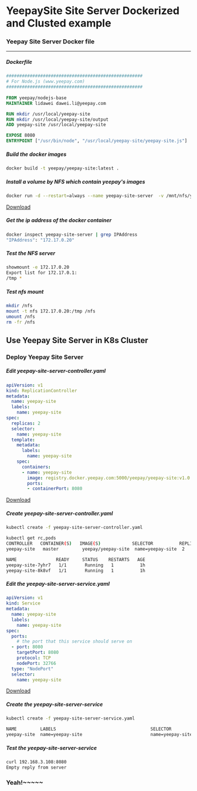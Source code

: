 YeepaySite Site Server Dockerized and Clusted example
================

### Yeepay Site Server Docker file
----
##### Dockerfile
```dockerfile
#################################################### 
# For Node.js (www.yeepay.com) 
####################################################
 
FROM yeepay/nodejs-base
MAINTAINER lidawei dawei.li@yeepay.com

RUN mkdir /usr/local/yeepay-site
RUN mkdir /usr/local/yeepay-site/output
ADD yeepay-site /usr/local/yeepay-site

EXPOSE 8080
ENTRYPOINT ["/usr/bin/node", "/usr/local/yeepay-site/yeepay-site.js"]
```

##### Build the docker images
```bash
docker build -t yeepay/yeepay-site:latest .
```

##### Install a volume by NFS which contain yeepay's images 
```bash
docker run -d --restart=always --name yeepay-site-server  -v /mnt/nfs/yeepay-site/logs:/tmp --privileged=true yeepay/docker-nfs-server /tmp
```
[Download]("nfs-yeepay-site.bash")

##### Get the ip address of the docker container
```bash
docker inspect yeepay-site-server | grep IPAddress
"IPAddress": "172.17.0.20"
```
##### Test the NFS server
```bash
showmount -e 172.17.0.20
Export list for 172.17.0.1:
/tmp *
```

##### Test nfs mount
```bash 
mkdir /nfs
mount -t nfs 172.17.0.20:/tmp /nfs
umount /nfs
rm -fr /nfs
```

Use Yeepay Site Server in K8s Cluster
-------------------------

### Deploy Yeepay Site Server

##### Edit yeepay-site-server-controller.yaml
```yaml
apiVersion: v1
kind: ReplicationController
metadata:
  name: yeepay-site
  labels:
    name: yeepay-site
spec:
  replicas: 2
  selector:
    name: yeepay-site
  template:
    metadata:
      labels:
        name: yeepay-site
    spec:
      containers:
      - name: yeepay-site
        image: registry.docker.yeepay.com:5000/yeepay/yeepay-site:v1.0.0
        ports:
        - containerPort: 8080
```
[Download]("yeepay-site-server-controller.yaml")

#####  Create yeepay-site-server-controller.yaml
```bash
kubectl create -f yeepay-site-server-controller.yaml

kubectl get rc,pods
CONTROLLER   CONTAINER(S)   IMAGE(S)            SELECTOR          REPLICAS
yeepay-site   master         yeepay/yeepay-site  name=yeepay-site  2

NAME               READY     STATUS    RESTARTS   AGE
yeepay-site-7yhr7   1/1       Running   1          1h
yeepay-site-8k8vf   1/1       Running   1          1h
```

##### Edit the yeepay-site-server-service.yaml
```yaml
apiVersion: v1
kind: Service
metadata:
  name: yeepay-site
  labels:
    name: yeepay-site
spec:
  ports:
    # the port that this service should serve on
  - port: 8080
    targetPort: 8080
    protocol: TCP
    nodePort: 32766
  type: "NodePort"
  selector:
    name: yeepay-site
```
[Download]("yeepay-site-server-service.yaml")

##### Create the yeepay-site-server-service
```bash
kubectl create -f yeepay-site-server-service.yaml

NAME         LABELS                                    SELECTOR          IP(S)           PORT(S)
yeepay-site  name=yeepay-site                          name=yeepay-site  192.168.3.108   8080/TCP
```

##### Test the yeepay-site-server-service
```bash
curl 192.168.3.108:8080
Empty reply from server
```

### Yeah!~~~~~
